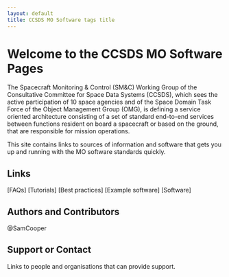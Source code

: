```yaml
---
layout: default
title: CCSDS MO Software tags title
---
```


# Welcome to the CCSDS MO Software Pages

The Spacecraft Monitoring &amp; Control (SM&amp;C) Working Group of the Consultative Committee for Space Data Systems (CCSDS), which sees the active participation of 10 space agencies and of the Space Domain Task Force of the Object Management Group (OMG), is defining a service oriented architecture consisting of a set of standard end-to-end services between functions resident on board a spacecraft or based on the ground, that are responsible for mission operations.</p>

This site contains links to sources of information and software that gets you up and running with the MO software standards quickly.

## Links

[FAQs]
[Tutorials]
[Best practices]
[Example software]
[Software]

## Authors and Contributors

@SamCooper

## Support or Contact

Links to people and organisations that can provide support.

